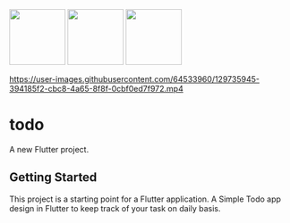 
<img src="https://user-images.githubusercontent.com/64533960/129736687-38963605-10a8-49fe-b7b7-4cc936d83b7e.jpeg" width="100">
<img src="https://user-images.githubusercontent.com/64533960/129736691-c222670c-5f88-4509-8972-f4b3d0efe987.jpeg" width="100">
<img src="https://user-images.githubusercontent.com/64533960/129736698-1f5bc518-fe0f-40ac-8a8e-8de3aa1df010.jpeg" width="100">



https://user-images.githubusercontent.com/64533960/129735945-394185f2-cbc8-4a65-8f8f-0cbf0ed7f972.mp4

# todo

A new Flutter project.

## Getting Started

This project is a starting point for a Flutter application.
A Simple Todo app design in Flutter to keep track of your task on daily basis.
